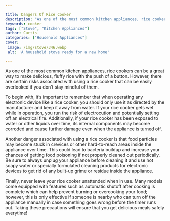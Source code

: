 ```yaml
---

title: Dangers Of Rice Cooker
description: "As one of the most common kitchen appliances, rice cookers can be a great way to make delicious, fluffy rice with the push of a bu...take a moment to check it out "
keywords: cooker
tags: ["Stove", "Kitchen Appliances"]
author: Curtis
categories: ["Household Appliances"]
cover: 
 image: /img/stove/346.webp
 alt: 'A household stove ready for a new home'

---
```


As one of the most common kitchen appliances, rice cookers can be a great way to make delicious, fluffy rice with the push of a button. However, there are certain risks associated with using a rice cooker that can be easily overlooked if you don’t stay mindful of them.

To begin with, it’s important to remember that when operating any electronic device like a rice cooker, you should only use it as directed by the manufacturer and keep it away from water. If your rice cooker gets wet while in operation, you run the risk of electrocution and potentially setting off an electrical fire. Additionally, if your rice cooker has been exposed to water or other liquids over time, its internal components may become corroded and cause further damage even when the appliance is turned off.

Another danger associated with using a rice cooker is that food particles may become stuck in crevices or other hard-to-reach areas inside the appliance over time. This could lead to bacteria buildup and increase your chances of getting food poisoning if not properly cleaned out periodically. Be sure to always unplug your appliance before cleaning it and use hot soapy water or specially formulated cleaning products for electronic devices to get rid of any built-up grime or residue inside the appliance.

Finally, never leave your rice cooker unattended when in use. Many models come equipped with features such as automatic shutoff after cooking is complete which can help prevent burning or overcooking your food; however, this is only effective if someone is nearby who can turn off the appliance manually in case something goes wrong before the timer runs out. Taking these precautions will ensure that you get delicious meals safely everytime!
